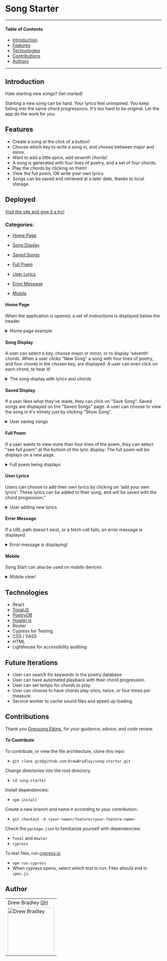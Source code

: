 # Song Starter
---
#### Table of Contents
- [Introduction](#Introduction)
- [Features](#Features)
- [Technologies](#Techologies)
- [Contributions](#Contributions)
- [Authors](#Authors)
---
## Introduction

Hate starting new songs? Get started!

Starting a new song can be hard. Your lyrics feel uninspired. You keep falling into the same chord progressions. It's too hard to be original. Let the app do the work for you.

## Features

- Create a song at the click of a button!
- Choose which key to write a song in, and choose between major and minor.
- Want to add a little spice, add seventh chords!
- A song is generated with four lines of poetry, and a set of four chords.
- Play the chords by clicking on them!
- View the full poem, OR write your own lyrics.
- Songs can be saved and retrieved at a later date, thanks to local storage.

## Deployed

[Visit the site and give it a try!](https://song-starter.herokuapp.com/)


### Categories:
- [Home Page](#Home-Page)

- [Song Display](#Song-Display)

- [Saved Songs](#Saved-Display)

- [Full Poem](#Full-Poem)

- [User Lyrics](#User-Lyrics)

- [Error Message](#Error-Message)

- [Mobile](#Mobile)


#### Home Page
When the application is opened, a set of instructions is displayed below the header.

<details>
<summary>Home page example</summary>
<br>
  <img width="450" alt="Screen Shot 2021-03-07 at 5 11 11 PM" src="https://user-images.githubusercontent.com/64617435/110260137-3ce68a00-7f68-11eb-95a9-19333b1deb8e.png">
</details>

#### Song Display
A user can select a key, choose major or minor, or to display 'seventh' chords.
When a user clicks "New Song" a song with four lines of poetry, and four chords in the chosen key, are displayed.
A user can even click on each chord, to hear it!

<details>
<summary>The song display with lyrics and chords</summary>
<br>
<img width="450" alt="The song display with lyrics and chords" src="https://media.giphy.com/media/EPOJoOJFQ1DHW6BlUT/giphy.gif">
</details>

#### Saved Display
If a user likes what they've made, they can click on "Save Song".
Saved songs are displayed on the "Saved Songs" page.
A user can choose to view the song in it's intirety just by clicking "Show Song".

<details>
<summary>User saving songs</summary>
<br>
<img width="450" alt="User saving songs" src="https://media.giphy.com/media/2CjbZH7QHA0lOneLwc/giphy.gif">
</details>

#### Full Poem
If a user wants to view more than four lines of the poem, they can select "see full poem" at the bottom of the lyric display.
The full poem will be displays on a new page.

<details>
<summary>Full poem being displays</summary>
<br>
<img width="450" alt="Full poem being displays" src="https://media.giphy.com/media/Tlj2LLOZoJ6lHObuYU/giphy.gif">
</details>

#### User Lyrics
Users can choose to add their own lyrics by clicking on 'add your own lyrics'.
These lyrics can be added to their song, and will be saved with the chord progression."

<details>
<summary>User adding new lyrics</summary>
<br>
<img width="450" alt="User adding new lyrics" src="https://media.giphy.com/media/RiJq7CbKue5Na5PZ4r/giphy.gif">
</details>

#### Error Message
If a URL path doesn't exist, or a fetch call fails, an error message is displayed.

<details>
<summary>Error message is displaying!</summary>
<br>
<img width="450" alt="Error message being displayed" src="https://user-images.githubusercontent.com/64617435/110261284-d31caf00-7f6c-11eb-84e9-22ae44928995.png">
</details>

#### Mobile
Song Start can also be used on mobile devices.

<details>
<summary>Mobile view!</summary>
<br>
<img width="450" alt="Error message being displayed" src="https://media.giphy.com/media/MA7imX21FSCyIuMw9j/giphy.gif">
</details>

## Technologies
- React
- [TonalJS](https://github.com/tonaljs/v2)
- [PoetryDB](https://github.com/thundercomb/poetrydb/blob/master/README.md)
- [Howler.js](https://github.com/goldfire/howler.js#documentation)
- Router
- Cypress for Testing
- CSS / SASS
- HTML
- Lighthouse for accessibility auditing

## Future Iterations

- User can search for keywords in the poetry database.
- User can have automated playback with their chord progression.
- User can set tempo for chords to play.
- User can choose to have chords play once, twice, or four times per measure.
- Service worker to cache sound files and speed up loading.

## Contributions

Thank you <a href="https://github.com/GreysonElkins/GreysonElkins">Greysong Elkins</a>, for your guidance, advice, and code review.

#### To Contribute

To contribute, or view the file architecture, clone this repo:
- `git clone git@github.com:DrewBradley/song-starter.git`<br>

Change directories into the root directory:
- `cd song-starter`<br>

Install dependencies:
- `npm install`<br>

Create a new branch and name it according to your contribution:
- `git checkout -b <your-name>/feature/<your-feature-name>`<br>

Check the `package.json` to familiarize yourself with dependencies:
- `Tonal` and `Howler`<br>
- `cypress`<br>

To test files, run [cypress.io](https://docs.cypress.io/guides/overview/why-cypress.html#In-a-nutshell)
- `npm run cypress`
- When cypress opens, select which test to run. Files should end in `spec.js`.

## Author
<table>
    <tr>
        <td> Drew Bradley <a href="https://github.com/DrewBradley">GH</td>
    </tr>
 <td><img src="https://avatars.githubusercontent.com/u/64617435?s=400&u=b01f8dbfd68b65ddd1d720d8525806f267a06426&v=4" alt="Drew Bradley"
 width="150" height="auto" /></td>
</table>
